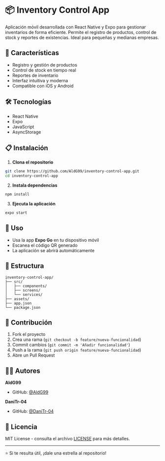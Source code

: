 # 📦 Inventory Control App

Aplicación móvil desarrollada con React Native y Expo para gestionar inventarios de forma eficiente. Permite el registro de productos, control de stock y reportes de existencias. Ideal para pequeñas y medianas empresas.

## 🚀 Características

- Registro y gestión de productos
- Control de stock en tiempo real
- Reportes de inventario
- Interfaz intuitiva y moderna
- Compatible con iOS y Android

## 🛠️ Tecnologías

- React Native
- Expo
- JavaScript
- AsyncStorage

## 📋 Instalación

1. **Clona el repositorio**
```bash
git clone https://github.com/AldG99/inventory-control-app.git
cd inventory-control-app
```

2. **Instala dependencias**
```bash
npm install
```

3. **Ejecuta la aplicación**
```bash
expo start
```

## 📱 Uso

- Usa la app **Expo Go** en tu dispositivo móvil
- Escanea el código QR generado
- La aplicación se abrirá automáticamente

## 📂 Estructura

```
inventory-control-app/
├── src/
│   ├── components/
│   ├── screens/
│   └── services/
├── assets/
├── app.json
└── package.json
```

## 🤝 Contribución

1. Fork el proyecto
2. Crea una rama (`git checkout -b feature/nueva-funcionalidad`)
3. Commit cambios (`git commit -m 'Añadir funcionalidad'`)
4. Push a la rama (`git push origin feature/nueva-funcionalidad`)
5. Abre un Pull Request

## 👨‍💻 Autores

**AldG99**
- GitHub: [@AldG99](https://github.com/AldG99)

**DaniTr-04**
- GitHub: [@DaniTr-04](https://github.com/DaniTr-04)

## 📄 Licencia

MIT License - consulta el archivo [LICENSE](LICENSE) para más detalles.

---

⭐ Si te resulta útil, ¡dale una estrella al repositorio!
